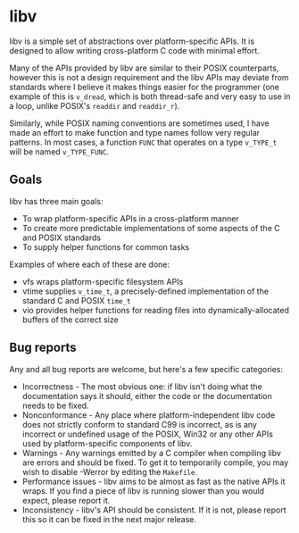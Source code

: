 # libv

libv is a simple set of abstractions over platform-specific APIs. It is designed to allow writing cross-platform C code with minimal effort.

Many of the APIs provided by libv are similar to their POSIX counterparts, however this is not a design requirement and the libv APIs may deviate from standards where I believe it makes things easier for the programmer (one example of this is `v_dread`, which is both thread-safe and very easy to use in a loop, unlike POSIX's `readdir` and `readdir_r`).

Similarly, while POSIX naming conventions are sometimes used, I have made an effort to make function and type names follow very regular patterns. In most cases, a function `FUNC` that operates on a type `v_TYPE_t` will be named `v_TYPE_FUNC`.

## Goals

libv has three main goals:

- To wrap platform-specific APIs in a cross-platform manner
- To create more predictable implementations of some aspects of the C and POSIX standards
- To supply helper functions for common tasks

Examples of where each of these are done:

- vfs wraps platform-specific filesystem APIs
- vtime supplies `v_time_t`, a precisely-defined implementation of the standard C and POSIX `time_t`
- vio provides helper functions for reading files into dynamically-allocated buffers of the correct size

## Bug reports

Any and all bug reports are welcome, but here's a few specific categories:

- Incorrectness - The most obvious one: if libv isn't doing what the documentation says it should, either the code or the documentation needs to be fixed.
- Nonconformance - Any place where platform-independent libv code does not strictly conform to standard C99 is incorrect, as is any incorrect or undefined usage of the POSIX, Win32 or any other APIs used by platform-specific components of libv.
- Warnings - Any warnings emitted by a C compiler when compiling libv are errors and should be fixed. To get it to temporarily compile, you may wish to disable -Werror by editing the `Makefile`.
- Performance issues - libv aims to be almost as fast as the native APIs it wraps. If you find a piece of libv is running slower than you would expect, please report it.
- Inconsistency - libv's API should be consistent. If it is not, please report this so it can be fixed in the next major release.
